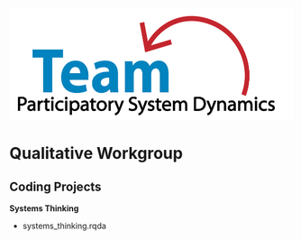 <img src = "https://github.com/lzim/teampsd/blob/master/resources/logos/team_psd_logo_sm.png"
     height = "200" width = "600">  

# Qualitative Workgroup

## Coding Projects 

**Systems Thinking**

- systems_thinking.rqda

